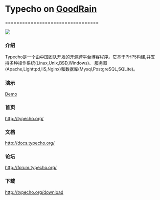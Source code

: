 # Typecho on [GoodRain](https://www.goodrain.com)
=================================

<a href="https://user.goodrain.com/" target="_blank"><img src="http://www.goodrain.com/images/deploy/button_120201.png"></img></a>

### 介绍
Typecho是一个由中国团队开发的开源跨平台博客程序。它基于PHP5构建,并支持多种操作系统(Linux,Unix,BSD,Windows)、 服务器(Apache,Lighttpd,IIS,Nginx)和数据库(Mysql,PostgreSQL,SQLite)。

### 演示
[Demo](http://typecho.demo.ali-sh.goodrain.net:10080/)

### 首页
http://typecho.org/

### 文档
http://docs.typecho.org/

### 论坛
http://forum.typecho.org/

### 下载
http://typecho.org/download

